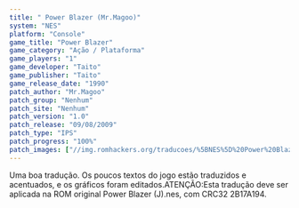 ```yaml
---
title: " Power Blazer (Mr.Magoo)"
system: "NES"
platform: "Console"
game_title: "Power Blazer"
game_category: "Ação / Plataforma"
game_players: "1"
game_developer: "Taito"
game_publisher: "Taito"
game_release_date: "1990"
patch_author: "Mr.Magoo"
patch_group: "Nenhum"
patch_site: "Nenhum"
patch_version: "1.0"
patch_release: "09/08/2009"
patch_type: "IPS"
patch_progress: "100%"
patch_images: ["//img.romhackers.org/traducoes/%5BNES%5D%20Power%20Blazer%20-%20Mr.Magoo%20-%201.png","//img.romhackers.org/traducoes/%5BNES%5D%20Power%20Blazer%20-%20Mr.Magoo%20-%202.png","//img.romhackers.org/traducoes/%5BNES%5D%20Power%20Blazer%20-%20Mr.Magoo%20-%203.png"]
---
```

Uma boa tradução. Os poucos textos do jogo estão traduzidos e acentuados, e os gráficos foram editados.ATENÇÃO:Esta tradução deve ser aplicada na ROM original Power Blazer (J).nes, com CRC32 2B17A194.